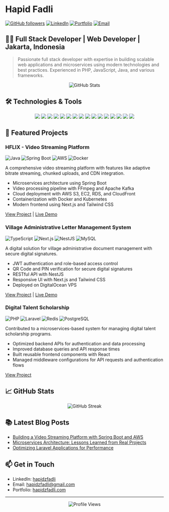 # Hapid Fadli

[![GitHub followers](https://img.shields.io/github/followers/hapidzfadli?style=social)](https://github.com/hapidzfadli)
[![LinkedIn](https://img.shields.io/badge/LinkedIn-Hapid_Fadli-blue?style=flat&logo=linkedin)](https://linkedin.com/in/hapidzfadli)
[![Portfolio](https://img.shields.io/badge/Website-Portfolio-brightgreen?style=flat&logo=google-chrome)](https://hapidzfadli.com)
[![Email](https://img.shields.io/badge/Email-hapidzfadli@gmail.com-red?style=flat&logo=gmail)](mailto:hapidzfadli@gmail.com)

## 👨‍💻 Full Stack Developer | Web Developer | Jakarta, Indonesia

> Passionate full stack developer with expertise in building scalable web applications and microservices using modern technologies and best practices. Experienced in PHP, JavaScript, Java, and various frameworks.

<div align="center">
  <img src="https://github-readme-stats.vercel.app/api?username=hapidzfadli&show_icons=true&theme=radical" alt="GitHub Stats" />
</div>

## 🛠️ Technologies & Tools

<div align="center">
  <img src="https://img.shields.io/badge/PHP-777BB4?style=for-the-badge&logo=php&logoColor=white" />
  <img src="https://img.shields.io/badge/JavaScript-F7DF1E?style=for-the-badge&logo=javascript&logoColor=black" />
  <img src="https://img.shields.io/badge/Java-ED8B00?style=for-the-badge&logo=java&logoColor=white" />
  <img src="https://img.shields.io/badge/TypeScript-007ACC?style=for-the-badge&logo=typescript&logoColor=white" />
  <img src="https://img.shields.io/badge/Kotlin-0095D5?style=for-the-badge&logo=kotlin&logoColor=white" />
  <img src="https://img.shields.io/badge/Golang-00ADD8?style=for-the-badge&logo=go&logoColor=white" />
  <img src="https://img.shields.io/badge/Python-3776AB?style=for-the-badge&logo=python&logoColor=white" />
  <img src="https://img.shields.io/badge/Laravel-FF2D20?style=for-the-badge&logo=laravel&logoColor=white" />
  <img src="https://img.shields.io/badge/Next.js-000000?style=for-the-badge&logo=next.js&logoColor=white" />
  <img src="https://img.shields.io/badge/Spring_Boot-6DB33F?style=for-the-badge&logo=spring-boot&logoColor=white" />
  <img src="https://img.shields.io/badge/React-61DAFB?style=for-the-badge&logo=react&logoColor=black" />
  <img src="https://img.shields.io/badge/Docker-2496ED?style=for-the-badge&logo=docker&logoColor=white" />
  <img src="https://img.shields.io/badge/MySQL-4479A1?style=for-the-badge&logo=mysql&logoColor=white" />
  <img src="https://img.shields.io/badge/PostgreSQL-336791?style=for-the-badge&logo=postgresql&logoColor=white" />
  <img src="https://img.shields.io/badge/MongoDB-47A248?style=for-the-badge&logo=mongodb&logoColor=white" />
  <img src="https://img.shields.io/badge/AWS-232F3E?style=for-the-badge&logo=amazon-aws&logoColor=white" />
</div>

## 🚀 Featured Projects

### HFLIX - Video Streaming Platform
![Java](https://img.shields.io/badge/Java-ED8B00?style=flat&logo=java&logoColor=white)
![Spring Boot](https://img.shields.io/badge/Spring_Boot-6DB33F?style=flat&logo=spring-boot&logoColor=white)
![AWS](https://img.shields.io/badge/AWS-232F3E?style=flat&logo=amazon-aws&logoColor=white)
![Docker](https://img.shields.io/badge/Docker-2496ED?style=flat&logo=docker&logoColor=white)

A comprehensive video streaming platform with features like adaptive bitrate streaming, chunked uploads, and CDN integration.

- Microservices architecture using Spring Boot
- Video processing pipeline with FFmpeg and Apache Kafka
- Cloud deployment with AWS S3, EC2, RDS, and CloudFront
- Containerization with Docker and Kubernetes
- Modern frontend using Next.js and Tailwind CSS

[View Project](https://github.com/hapidzfadli/hflix) | [Live Demo](https://hflix.example.com)

### Village Administrative Letter Management System
![TypeScript](https://img.shields.io/badge/TypeScript-007ACC?style=flat&logo=typescript&logoColor=white)
![Next.js](https://img.shields.io/badge/Next.js-000000?style=flat&logo=next.js&logoColor=white)
![NestJS](https://img.shields.io/badge/NestJS-E0234E?style=flat&logo=nestjs&logoColor=white)
![MySQL](https://img.shields.io/badge/MySQL-4479A1?style=flat&logo=mysql&logoColor=white)

A digital solution for village administrative document management with secure digital signatures.

- JWT authentication and role-based access control
- QR Code and PIN verification for secure digital signatures
- RESTful API with NestJS
- Responsive UI with Next.js and Tailwind CSS
- Deployed on DigitalOcean VPS

[View Project](https://github.com/hapidzfadli/village-admin) | [Live Demo](https://village-admin.example.com)

### Digital Talent Scholarship
![PHP](https://img.shields.io/badge/PHP-777BB4?style=flat&logo=php&logoColor=white)
![Laravel](https://img.shields.io/badge/Laravel-FF2D20?style=flat&logo=laravel&logoColor=white)
![Redis](https://img.shields.io/badge/Redis-DC382D?style=flat&logo=redis&logoColor=white)
![PostgreSQL](https://img.shields.io/badge/PostgreSQL-336791?style=flat&logo=postgresql&logoColor=white)

Contributed to a microservices-based system for managing digital talent scholarship programs.

- Optimized backend APIs for authentication and data processing
- Improved database queries and API response times
- Built reusable frontend components with React
- Managed middleware configurations for API requests and authentication flows

[View Project](https://github.com/hapidzfadli/dts)

## 📈 GitHub Stats

<div align="center">
  <img src="https://github-readme-streak-stats.herokuapp.com/?user=hapidzfadli&theme=radical" alt="GitHub Streak" />
</div>

## 📚 Latest Blog Posts
<!-- BLOG-POST-LIST:START -->
- [Building a Video Streaming Platform with Spring Boot and AWS](https://hapidzfadli.com/blog/video-streaming-platform)
- [Microservices Architecture: Lessons Learned from Real Projects](https://hapidzfadli.com/blog/microservices-lessons)
- [Optimizing Laravel Applications for Performance](https://hapidzfadli.com/blog/laravel-performance)
<!-- BLOG-POST-LIST:END -->

## 📫 Get in Touch

- LinkedIn: [hapidzfadli](https://linkedin.com/in/hapidzfadli)
- Email: hapidzfadli@gmail.com
- Portfolio: [hapidzfadli.com](https://hapidzfadli.com)

---

<div align="center">
  <img src="https://komarev.com/ghpvc/?username=hapidzfadli&color=blueviolet" alt="Profile Views" />
</div>
